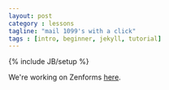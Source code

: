 ```yaml
---
layout: post
category : lessons
tagline: "mail 1099's with a click"
tags : [intro, beginner, jekyll, tutorial]
---
```

{% include JB/setup %}

We're working on Zenforms [here](https://assembly.com/zenforms).
